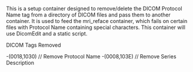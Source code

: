This is a setup container designed to remove/delete the DICOM Protocol Name tag from a directory of DICOM files and pass them to another container. It is used to feed the mri_reface container, which fails on certain files with Protocol Name containing special characters.
This container will use DicomEdit and a static script.

DICOM Tags Removed

-(0018,1030) // Remove Protocol Name
-(0008,103E) // Remove Series Description
